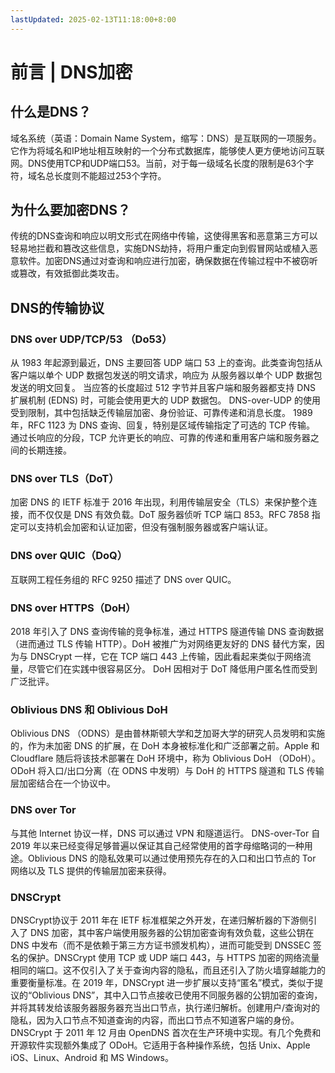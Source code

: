 ```yaml
---
lastUpdated: 2025-02-13T11:18:00+8:00
---
```


# 前言 | DNS加密

## 什么是DNS？

域名系统（英语：Domain Name System，缩写：DNS）是互联网的一项服务。它作为将域名和IP地址相互映射的一个分布式数据库，能够使人更方便地访问互联网。DNS使用TCP和UDP端口53。当前，对于每一级域名长度的限制是63个字符，域名总长度则不能超过253个字符。

## 为什么要加密DNS？

传统的DNS查询和响应以明文形式在网络中传输，这使得黑客和恶意第三方可以轻易地拦截和篡改这些信息，实施DNS劫持，将用户重定向到假冒网站或植入恶意软件。加密DNS通过对查询和响应进行加密，确保数据在传输过程中不被窃听或篡改，有效抵御此类攻击。

## DNS的传输协议

### DNS over UDP/TCP/53 （Do53）

从 1983 年起源到最近，DNS 主要回答 UDP 端口 53 上的查询。此类查询包括从客户端以单个 UDP 数据包发送的明文请求，响应为 从服务器以单个 UDP 数据包发送的明文回复。 当应答的长度超过 512 字节并且客户端和服务器都支持 DNS 扩展机制 (EDNS) 时，可能会使用更大的 UDP 数据包。 DNS-over-UDP 的使用受到限制，其中包括缺乏传输层加密、身份验证、可靠传递和消息长度。 1989 年，RFC 1123 为 DNS 查询、回复，特别是区域传输指定了可选的 TCP 传输。 通过长响应的分段，TCP 允许更长的响应、可靠的传递和重用客户端和服务器之间的长期连接。

### DNS over TLS（DoT）

加密 DNS 的 IETF 标准于 2016 年出现，利用传输层安全（TLS）来保护整个连接，而不仅仅是 DNS 有效负载。DoT 服务器侦听 TCP 端口 853。RFC 7858 指定可以支持机会加密和认证加密，但没有强制服务器或客户端认证。

### DNS over QUIC（DoQ）

互联网工程任务组的 RFC 9250 描述了 DNS over QUIC。

### DNS over HTTPS（DoH）

2018 年引入了 DNS 查询传输的竞争标准，通过 HTTPS 隧道传输 DNS 查询数据（进而通过 TLS 传输 HTTP）。DoH 被推广为对网络更友好的 DNS 替代方案，因为与 DNSCrypt 一样，它在 TCP 端口 443 上传输，因此看起来类似于网络流量，尽管它们在实践中很容易区分。 DoH 因相对于 DoT 降低用户匿名性而受到广泛批评。

### Oblivious DNS 和 Oblivious DoH

Oblivious DNS （ODNS）是由普林斯顿大学和芝加哥大学的研究人员发明和实施的，作为未加密 DNS 的扩展，在 DoH 本身被标准化和广泛部署之前。Apple 和 Cloudflare 随后将该技术部署在 DoH 环境中，称为 Oblivious DoH （ODoH）。ODoH 将入口/出口分离（在 ODNS 中发明）与 DoH 的 HTTPS 隧道和 TLS 传输层加密结合在一个协议中。

### DNS over Tor

与其他 Internet 协议一样，DNS 可以通过 VPN 和隧道运行。 DNS-over-Tor 自 2019 年以来已经变得足够普遍以保证其自己经常使用的首字母缩略词的一种用途。Oblivious DNS 的隐私效果可以通过使用预先存在的入口和出口节点的 Tor 网络以及 TLS 提供的传输层加密来获得。

### DNSCrypt

DNSCrypt协议于 2011 年在 IETF 标准框架之外开发，在递归解析器的下游侧引入了 DNS 加密，其中客户端使用服务器的公钥加密查询有效负载，这些公钥在 DNS 中发布（而不是依赖于第三方方证书颁发机构），进而可能受到 DNSSEC 签名的保护。DNSCrypt 使用 TCP 或 UDP 端口 443，与 HTTPS 加密的网络流量相同的端口。这不仅引入了关于查询内容的隐私，而且还引入了防火墙穿越能力的重要衡量标准。在 2019 年，DNSCrypt 进一步扩展以支持“匿名”模式，类似于提议的“Oblivious DNS”，其中入口节点接收已使用不同服务器的公钥加密的查询，并将其转发给该服务器服务器充当出口节点，执行递归解析。创建用户/查询对的隐私，因为入口节点不知道查询的内容，而出口节点不知道客户端的身份。 DNSCrypt 于 2011 年 12 月由 OpenDNS 首次在生产环境中实现。有几个免费和开源软件实现额外集成了 ODoH。它适用于各种操作系统，包括 Unix、Apple iOS、Linux、Android 和 MS Windows。
